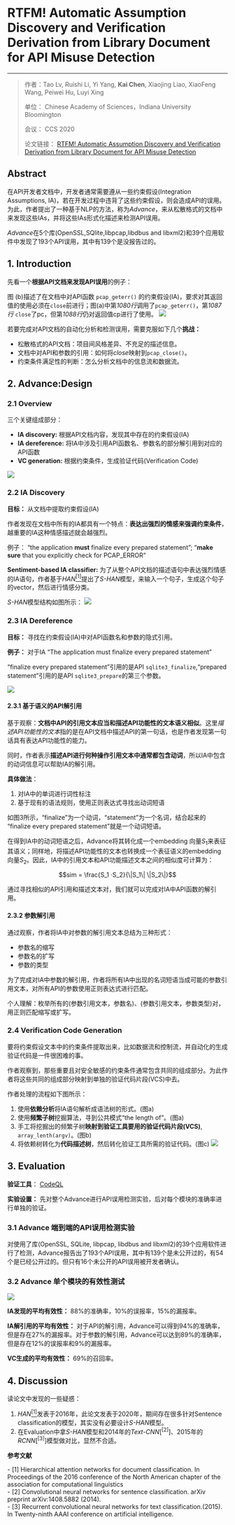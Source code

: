 
# RTFM! Automatic Assumption Discovery and Verification Derivation from Library Document for API Misuse Detection

----
>作者：Tao Lv, Ruishi Li, Yi Yang, **Kai Chen**, Xiaojing Liao, XiaoFeng Wang, Peiwei Hu, Luyi Xing
>
>单位： Chinese Academy of Sciences，Indiana University Bloomington
>
>会议： CCS 2020
>
>论文链接： [RTFM! Automatic Assumption Discovery and Verification Derivation from Library Document for API Misuse Detection](http://kaichen.org/paper/conference/Advance_CCS_2020_camera-ready.pdf)


## Abstract

在API开发者文档中，开发者通常需要遵从一些约束假设(Integration Assumptions, IA)，若在开发过程中违背了这些约束假设，则会造成API的误用。为此，作者提出了一种基于NLP的方法，称为*Advance*，来从松散格式的文档中来发现这些IAs，并将这些IAs形式化描述来检测API误用。

*Advance*在5个库(OpenSSL,SQlite,libpcap,libdbus and libxml2)和39个应用软件中发现了193个API误用，其中有139个是没报告过的。

<!-- more -->

## 1. Introduction

先看一个**根据API文档来发现API误用**的例子：

图 (b)描述了在文档中对API函数 `pcap_geterr()` 的约束假设(IA)，要求对其返回值的使用必须在`close`前进行；图(a)中第*1080行*调用了`pcap_geterr()`，第*1087行* `close`了pc，但第*1088行*仍对返回值cp进行了使用。
![](/images/2021-01-22/Advance_230.png)

若要完成对API文档的自动化分析和检测误用，需要克服如下几个**挑战：**

- 松散格式的API文档：项目间风格差异、不充足的描述信息。
- 文档中对API和参数的引用：如何将*close*映射到`pcap_close()`。
- 约束条件满足性的判断：怎么分析文档中的信息流和数据流。

## 2. Advance:Design

### 2.1 Overview

三个关键组成部分：

- **IA discovery:** 根据API文档内容，发现其中存在的约束假设(IA)
- **IA dereference:** 将IA中涉及引用API函数名、参数名的部分解引用到对应的API函数
- **VC generation:**  根据约束条件，生成验证代码(Verification Code)

![](/images/2021-01-22/Advance_231.png)


### 2.2 IA Discovery

**目标：** 从文档中提取约束假设(IA)

作者发现在文档中所有的IA都具有一个特点：**表达出强烈的情感来强调约束条件**，越重要的IA这种情感描述就会越强烈。

例子：
“the application **must** finalize every prepared statement”;
“**make sure** that you explicitly check for PCAP_ERROR”

**Sentiment-based IA classifier:** 为了从整个API文档的描述语句中表达强烈情感的IA语句，作者基于*HAN*[<sup>[1]</sup>](#refer-anchor-1)提出了*S-HAN*模型，来输入一个句子，生成这个句子的vector，然后进行情感分类。

*S-HAN*模型结构如图所示：
![](/images/2021-01-22/Advance_232.png)


### 2.3 IA Dereference

**目标：** 寻找在约束假设(IA)中对API函数名和参数的隐式引用。

**例子：** 对于IA “The application must finalize every prepared statement”

“finalize every prepared statement”引用的是API `sqlite3_finalize`,“prepared statement”引用的是API `sqlite3_prepare`的第三个参数。

![](/images/2021-01-22/Advance_233.png)

#### 2.3.1 基于语义的API解引用

基于观察：**文档中API的引用文本应当和描述API功能性的文本语义相似**。这里*描述API功能性的文本*指的是在API文档中描述API的第一句话，也是作者发现第一句话具有表达API功能性的能力。

同时，作者表示**描述API进行何种操作引用文本中通常都包含动词**，所以IA中包含的动词信息可以帮助IA的解引用。

**具体做法**：

1. 对IA中的单词进行词性标注
2. 基于现有的语法规则，使用正则表达式寻找出动词短语

如图3所示，“finalize”为一个动词，“statement”为一个名词，结合起来的 “finalize every prepared statement”就是一个动词短语。

在得到IA中的动词短语之后，Advance将其转化成一个embedding 向量$S_1$来表征其语义；同样地，将描述API功能性的文本也转换成一个表征语义的embedding 向量$S_2$。因此，IA中的引用文本和API功能描述文本之间的相似度可计算为：

$$sim = \frac{S_1 ·S_2}{\|S_1\| \|S_2\|}$$

通过寻找相似的API引用和描述文本对，我们就可以完成对IA中API函数的解引用。


#### 2.3.2 参数解引用

通过观察，作者将IA中对参数的解引用文本总结为三种形式：

- 参数名的缩写
- 参数名的扩写
- 参数的类型

为了完成对IA中参数的解引用，作者将所有IA中出现的名词短语当成可能的参数引用文本，对所有API的参数使用正则表达式进行匹配。

个人理解：枚举所有的(参数引用文本，参数名)、(参数引用文本，参数类型)对，用正则匹配缩写或扩写。

### 2.4 Verification Code Generation

要将约束假设文本中的约束条件提取出来，比如数据流和控制流，并自动化的生成验证代码是一件很困难的事。

作者观察到，那些重要且对安全敏感的约束条件通常包含共同的组成部分。为此作者将这些共同的组成部分映射到单独的验证代码片段(VCS)中去。

作者处理的流程如下图所示：

1. 使用**依赖分析**将IA语句解析成语法树的形式。(图a)
2. 使用**频繁子树**挖掘算法，寻到公共模式“the length of”。(图a)
3. 手工将挖掘出的频繁子树**映射到验证工具要用的验证代码片段(VCS)**, `array_lenth(argv)`。(图b)
4. 将依赖树转化为**代码描述树**，然后转化验证工具所需的验证代码。(图c)
![](/images/2021-01-22/Advance_234.png)

## 3. Evaluation

**验证工具**： [CodeQL](https://securitylab.github.com/tools/codeql)

**实验设置：** 先对整个Advance进行API误用检测实验，后对每个模块的准确率进行单独的验证。

### 3.1 Advance 端到端的API误用检测实验

对使用了库(OpenSSL, SQLite, libpcap, libdbus and libxml2)的39个应用软件进行了检测，Advance报告出了193个API误用，其中有139个是未公开过的，有54个是已经公开过的。但只有16个未公开的API误用被开发者确认。

### 3.2 Advance 单个模块的有效性测试

![](/images/2021-01-22/Advance_235.png)

**IA发现的平均有效性：** 88%的准确率，10%的误报率，15%的漏报率。

**IA解引用的平均有效性：** 对于API的解引用，Advance可以得到94%的准确率，但是存在27%的漏报率。对于参数的解引用，Advance可以达到89%的准确率，但是存在12%的误报率和9%的漏报率。

**VC生成的平均有效性：** 69%的召回率。

## 4. Discussion

读论文中发现的一些疑惑：

1. *HAN*[<sup>[1]</sup>](#refer-anchor-1)发表于2016年，此论文发表于2020年，期间存在很多针对Sentence classification的模型，其实没有必要设计*S-HAN*模型。
2. 在Evaluation中拿*S-HAN*模型和2014年的*Text-CNN*[<sup>[2]</sup>]、2015年的*RCNN*[<sup>[3]</sup>]模型做对比，显然不合适。

**参考文献**
<div id="refer-anchor-1"></div>
- [1] Hierarchical attention networks for document classification. In Proceedings of the 2016 conference of the North American chapter of the association for computational linguistics


<div id="refer-anchor-3"></div>
- [2] Convolutional neural networks for sentence classification. arXiv preprint arXiv:1408.5882 (2014).

<div id="refer-anchor-4"></div>
- [3]  Recurrent convolutional neural networks for text classification.(2015). In Twenty-ninth AAAI conference on artificial intelligence.
